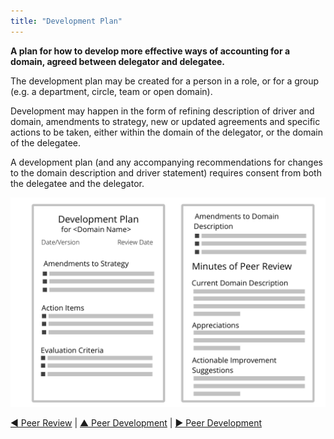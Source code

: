 ```yaml
---
title: "Development Plan"
---
```



**A plan for how to develop more effective ways of accounting for a domain, agreed between delegator and delegatee.**

The development plan may be created for a person in a role, or for a group (e.g. a department, circle, team or open domain).

Development may happen in the form of refining description of driver and domain, amendments to strategy, new or updated agreements and specific actions to be taken, either within the domain of the delegator, or the domain of the delegatee.

A development plan (and any accompanying recommendations for changes to the domain description and driver statement) requires consent from both the delegatee and the delegator.


![inline,fit](img/templates/development-plan-template.png)


[&#9664; Peer Review](peer-review.html) | [&#9650; Peer Development](peer-development.html) | [&#9654; Peer Development](peer-development.html)

